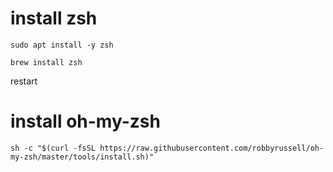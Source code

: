 # install zsh

```shell
sudo apt install -y zsh
```

```shell
brew install zsh
```

restart

# install oh-my-zsh

```shell
sh -c "$(curl -fsSL https://raw.githubusercontent.com/robbyrussell/oh-my-zsh/master/tools/install.sh)"
```
